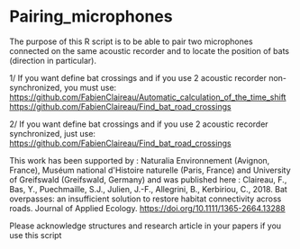 # Pairing_microphones

The purpose of this R script is to be able to pair two microphones connected on the same acoustic recorder and to locate the position of bats (direction in particular).

1/ If you want define bat crossings and if you use 2 acoustic recorder non-synchronized, you must use:
https://github.com/FabienClaireau/Automatic_calculation_of_the_time_shift
https://github.com/FabienClaireau/Find_bat_road_crossings

2/ If you want define bat crossings and if you use 2 acoustic recorder synchronized, just use:
https://github.com/FabienClaireau/Find_bat_road_crossings

This work has been supported by : Naturalia Environnement (Avignon, France), Muséum national d'Histoire naturelle (Paris, France) and University of Greifswald (Greifswald, Germany) and was published here : Claireau, F., Bas, Y., Puechmaille, S.J., Julien, J.-F., Allegrini, B., Kerbiriou, C., 2018.
Bat overpasses: an insufficient solution to restore habitat connectivity across roads. Journal of Applied Ecology. https://doi.org/10.1111/1365-2664.13288

Please acknowledge structures and research article in your papers if you use this script 
